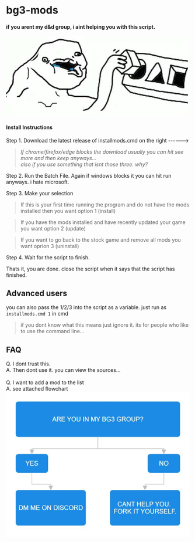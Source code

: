 # bg3-mods

#### if you arent my d&d group, i aint helping you with this script.

![Logo](docs/meme.jpeg)


#### Install Instructions

Step 1. Download the latest release of installmods.cmd on the right ------>
> <i>If chrome/firefox/edge blocks the download usually you can hit see more and then keep anyways...<br>
> also if you use something that isnt those three. why?</i>

Step 2. Run the Batch File. Again if windows blocks it you can hit run anyways. i hate microsoft.

Step 3. Make your selection

> If this is your first time running the program and do not have the mods installed then you want option 1 (install)

> If you have the mods installed and have recently updated your game you want option 2 (update)

> If you want to go back to the stock game and remove all mods you want oprion 3 (uninstall)

Step 4. Wait for the script to finish.

Thats it, you are done. close the script when it says that the script has finished.


## Advanced users

you can also pass the 1/2/3 into the script as a variable. just run as `installmods.cmd 1` in cmd
> if you dont know what this means just ignore it. its for people who like to use the command line...

## FAQ

Q. I dont trust this.<br>
A. Then dont use it. you can view the sources...<br>
<br>
Q. I want to add a mod to the list<br>
A. see attached flowchart<br>
![Flowchart](docs/flow.jpeg)


